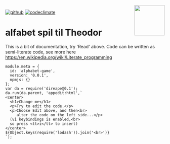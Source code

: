 <img src=https://raw.githubusercontent.com/KodeKunstner/alphabet-game/master/icon.png width=96 height=96 align=right>

[![github](https://img.shields.io/badge/github-KodeKunstner/alphabet-game-blue.svg)](https://github.com/KodeKunstner/alphabet-game)
[![codeclimate](https://img.shields.io/codeclimate/github/KodeKunstner/alphabet-game.svg)](https://codeclimate.com/github/KodeKunstner/alphabet-game)

# alfabet spil til Theodor

This is a bit of documentation, try 'Read' above. Code can be written as semi-literate code, see more here <https://en.wikipedia.org/wiki/Literate_programming>
    
    module.meta = {
      id: 'alphabet-game',
      version: '0.0.1',
      npmjs: {}
    };
    var da = require('direape@0.1');
    da.run(da.parent, 'appedit:html',`
    <center>
      <h1>Change me</h1>
      <p>Try to edit the code.</p>
      <p>Choose Edit above, and then<br>
         alter the code on the left side...</p>
      (vi keybindings is enabled,<br>
      so press <tt>i</tt> to insert)
    </center>
    ${Object.keys(require('lodash')).join('<br>')}
    `);